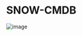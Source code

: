 # SNOW-CMDB
![image](https://user-images.githubusercontent.com/12488769/147889681-bcb46a05-09e8-4879-8ce5-4cfc00666dc1.png)
